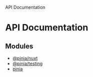 API Documentation

# API Documentation

## Modules

- [@pinia/nuxt](modules/pinia_nuxt/index.md)
- [@pinia/testing](modules/pinia_testing/index.md)
- [pinia](modules/pinia/index.md)
